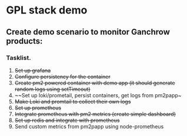 # GPL stack demo

## Create demo scenario to monitor Ganchrow products:

### Tasklist.

1. ~~Set up grafana~~
2. ~~Configure persistency for the container~~
3. ~~Create pm2 powered container with demo app (it should generate random logs using setTimeout)~~
4. ~~Set up loki/prometail, persist containers, get logs from pm2papp~
5. ~~Make Loki and promtail to collect their own logs~~
6. ~~Set up prometheus~~
7. ~~Integrate prometheus with pm2 metrics (create simple dashboard)~~
8. ~~Set up redis and integrate with prometheus~~
9. Send custom metrics from pm2papp using node-prometheus

